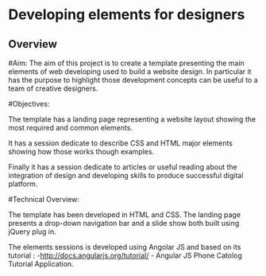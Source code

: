 # Developing elements for designers 

## Overview


#Aim:
The aim of this project is to create a template presenting the main elements of web developing used to build a website design.
In particular it has the purpose to highlight those development concepts can be useful to a team of creative designers.

#Objectives:

The template has a landing page representing a website layout showing the most required and common elements.

It has a session dedicate to describe CSS and HTML major elements showing how those works though examples.

Finally it has a session dedicate to articles or useful reading about the integration of design and developing skills to produce successful digital platform.


#Technical Overview:

The template has been developed in HTML and CSS. The landing page presents a drop-down navigation bar and a slide show both built using jQuery plug in.

The elements sessions is developed using Angolar JS and based on its tutorial : -http://docs.angularjs.org/tutorial/ - Angular JS Phone Catolog Tutorial Application.


